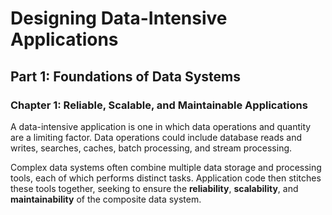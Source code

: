 # Designing Data-Intensive Applications

## Part 1: Foundations of Data Systems

### Chapter 1: Reliable, Scalable, and Maintainable Applications

A data-intensive application is one in which data operations and quantity are a limiting factor. Data operations could include database reads and writes, searches, caches, batch processing, and stream processing.

Complex data systems often combine multiple data storage and processing tools, each of which performs distinct tasks. Application code then stitches these tools together, seeking to ensure the **reliability**, **scalability**, and **maintainability** of the composite data system. 

